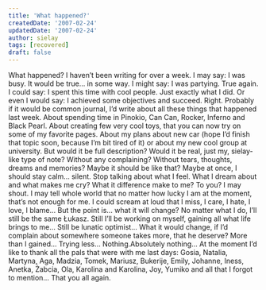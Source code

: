 ```yaml
---
title: 'What happened?'
createdDate: '2007-02-24'
updatedDate: '2007-02-24'
author: sielay
tags: [recovered]
draft: false
---
```


What happened? I haven’t been writing for over a week. I may say: I was busy. It would be true… in some way. I might say: I was partying. True again. I could say: I spent this time with cool people. Just exactly what I did. Or even I would say: I achieved some objectives and succeed. Right. Probably if it would be common journal, I’d write about all these things that happened last week. About spending time in Pinokio, Can Can, Rocker, Inferno and Black Pearl. About creating few very cool toys, that you can now try on some of my favorite pages. About my plans about new car (hope I’d finish that topic soon, because I’m bit tired of it) or about my new cool group at university. But would it be full description? Would it be real, just my, sielay-like type of note? Without any complaining? Without tears, thoughts, dreams and memories? Maybe it should be like that? Maybe at once, I should stay calm… silent. Stop talking about what I feel. What I dream about and what makes me cry? What it difference make to me? To you? I may shout. I may tell whole world that no matter how lucky I am at the moment, that’s not enough for me. I could scream at loud that I miss, I care, I hate, I love, I blame… But the point is… what it will change? No matter what I do, I’ll still be the same Łukasz. Still I’ll be working on myself, gaining all what life brings to me… Still be lunatic optimist… What it would change, if I’d complain about somewhere someone takes more, that he deserve? More than I gained… Trying less… Nothing.Absolutely nothing… At the moment I’d like to thank all the pals that were with me last days: Gosia, Natalia, Martyna, Aga, Madzia, Tomek, Mariusz, Bukerije, Emily, Johanne, Iness, Anetka, Żabcia, Ola, Karolina and Karolina, Joy, Yumiko and all that I forgot to mention… That you all again.
